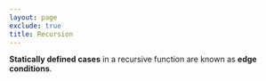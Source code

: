 ```yaml
---
layout: page
exclude: true
title: Recursion
---
```


**Statically defined cases** in a recursive function are known as **edge conditions**.
<!--stackedit_data:
eyJoaXN0b3J5IjpbLTYyMzY0ODM5N119
-->